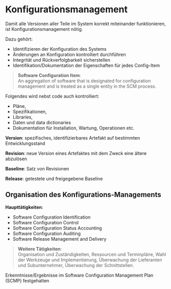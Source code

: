 # Konfigurationsmanagement

Damit alle Versionen aller Teile im System korrekt miteinander funktionieren, ist Konfigurationsmanagement nötig.

Dazu gehört:

* Identifizieren der Konfiguration des Systems
* Änderungen an Konfiguration kontrolliert durchführen
* Integrität und Rückverfolgbarkeit sicherstellen
* Identifikation/Dokumentation der Eigenschaften für jedes Config-Item

> **Software Configuration Item**: <br>
An aggregation of software that isdesignated for configuration management andis treated as a single entity in the SCM process.

Folgendes wird nebst code auch kontrolliert:
- Pläne,- Spezifikationen,- Libraries,- Daten und data dictionaries- Dokumentation für Installation, Wartung, Operationen etc.

**Version**: spezifisches, identifizierbares Artefakt auf bestimmten Entwicklungsstand

**Revision**: neue Version eines Artefaktes mit dem Zweck eine ältere abzulösen

**Baseline**: Satz von Revisionen

**Release**: getestete und freigegebene Baseline

## Organisation des Konfigurations-Managements

**Haupttätigkeiten**: 

* Software Configuration Identification
* Software Configuration Control
* Software Configuration Status Accounting
* Software Configuration Auditing
* Software Release Management and Delivery

> **Weitere Tätigkeiten**: <br>
Organisation und Zuständigkeiten, Ressourcen und Terminpläne, Wahl der Werkzeuge und Implementierung, Überwachung der Lieferanten und Subunternehmer, Überwachung der Schnittstellen.

Erkenntnisse/Ergebnisse im Software Configuration Management Plan (SCMP) festgehalten